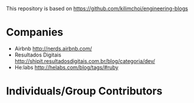 This repository is based on https://github.com/kilimchoi/engineering-blogs

# Companies

* Airbnb http://nerds.airbnb.com/
* Resultados Digitais http://shipit.resultadosdigitais.com.br/blog/categoria/dev/
* He:labs http://helabs.com/blog/tags/#ruby

# Individuals/Group Contributors
